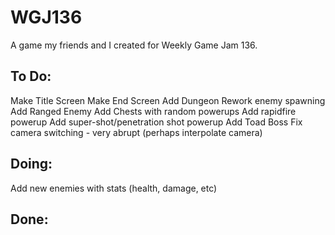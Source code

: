 # WGJ136
 A game my friends and I created for Weekly Game Jam 136.
 
 ## To Do:
  Make Title Screen
  Make End Screen
  Add Dungeon
  Rework enemy spawning
  Add Ranged Enemy
  Add Chests with random powerups
  Add rapidfire powerup
  Add super-shot/penetration shot powerup
  Add Toad Boss
  Fix camera switching - very abrupt (perhaps interpolate camera)

## Doing:
  Add new enemies with stats (health, damage, etc)

## Done:
